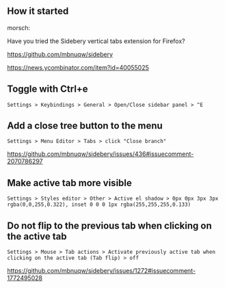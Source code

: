 ## How it started

morsch:

Have you tried the Sidebery vertical tabs extension for Firefox?

https://github.com/mbnuqw/sidebery

https://news.ycombinator.com/item?id=40055025

## Toggle with Ctrl+e

`Settings > Keybindings > General > Open/Close sidebar panel > ^E`

## Add a close tree button to the menu

`Settings > Menu Editor > Tabs > click "Close branch"`

https://github.com/mbnuqw/sidebery/issues/436#issuecomment-2070786297

## Make active tab more visible

`Settings > Styles editor > Other > Active el shadow > 0px 0px 3px 3px rgba(0,0,255,0.322), inset 0 0 0 1px rgba(255,255,255,0.133)`

## Do not flip to the previous tab when clicking on the active tab

`Settings > Mouse > Tab actions > Activate previously active tab when clicking on the active tab (Tab flip) > off`

https://github.com/mbnuqw/sidebery/issues/1272#issuecomment-1772495028
